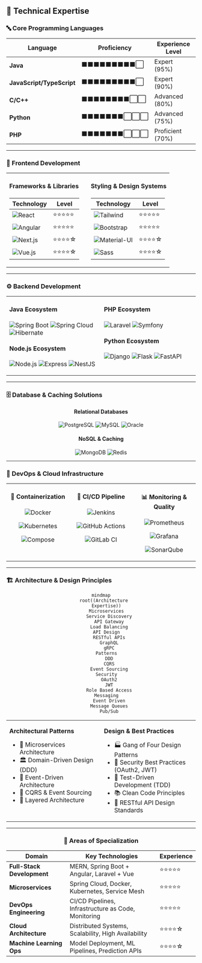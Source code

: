 ## 💼 Technical Expertise

### 🔤 Core Programming Languages

<div align="center">

| Language | Proficiency | Experience Level |
|----------|-------------|------------------|
| **Java** | ⬛⬛⬛⬛⬛⬛⬛⬛⬛⬜ | Expert (95%) |
| **JavaScript/TypeScript** | ⬛⬛⬛⬛⬛⬛⬛⬛⬛⬜ | Expert (90%) |
| **C/C++** | ⬛⬛⬛⬛⬛⬛⬛⬛⬜⬜ | Advanced (80%) |
| **Python** | ⬛⬛⬛⬛⬛⬛⬛⬜⬜⬜ | Advanced (75%) |
| **PHP** | ⬛⬛⬛⬛⬛⬛⬛⬜⬜⬜ | Proficient (70%) |

</div>

---

### 🎨 Frontend Development

<table>
<tr>
<td width="50%" valign="top">

#### **Frameworks & Libraries**

| Technology | Level |
|------------|-------|
| ![React](https://img.shields.io/badge/React-61DAFB?style=flat&logo=react&logoColor=black) | ⭐⭐⭐⭐⭐ |
| ![Angular](https://img.shields.io/badge/Angular-DD0031?style=flat&logo=angular&logoColor=white) | ⭐⭐⭐⭐⭐ |
| ![Next.js](https://img.shields.io/badge/Next.js-000000?style=flat&logo=nextdotjs&logoColor=white) | ⭐⭐⭐⭐☆ |
| ![Vue.js](https://img.shields.io/badge/Vue.js-4FC08D?style=flat&logo=vuedotjs&logoColor=white) | ⭐⭐⭐⭐☆ |

</td>
<td width="50%" valign="top">

#### **Styling & Design Systems**

| Technology | Level |
|------------|-------|
| ![Tailwind](https://img.shields.io/badge/Tailwind_CSS-38B2AC?style=flat&logo=tailwind-css&logoColor=white) | ⭐⭐⭐⭐⭐ |
| ![Bootstrap](https://img.shields.io/badge/Bootstrap-7952B3?style=flat&logo=bootstrap&logoColor=white) | ⭐⭐⭐⭐⭐ |
| ![Material-UI](https://img.shields.io/badge/Material_UI-007FFF?style=flat&logo=mui&logoColor=white) | ⭐⭐⭐⭐☆ |
| ![Sass](https://img.shields.io/badge/Sass-CC6699?style=flat&logo=sass&logoColor=white) | ⭐⭐⭐⭐☆ |

</td>
</tr>
</table>

---

### ⚙️ Backend Development

<table>
<tr>
<td width="50%" valign="top">

#### **Java Ecosystem**
![Spring Boot](https://img.shields.io/badge/Spring_Boot-6DB33F?style=for-the-badge&logo=spring-boot&logoColor=white)
![Spring Cloud](https://img.shields.io/badge/Spring_Cloud-6DB33F?style=for-the-badge&logo=spring&logoColor=white)
![Hibernate](https://img.shields.io/badge/Hibernate-59666C?style=for-the-badge&logo=hibernate&logoColor=white)

#### **Node.js Ecosystem**
![Node.js](https://img.shields.io/badge/Node.js-339933?style=for-the-badge&logo=nodedotjs&logoColor=white)
![Express](https://img.shields.io/badge/Express.js-000000?style=for-the-badge&logo=express&logoColor=white)
![NestJS](https://img.shields.io/badge/NestJS-E0234E?style=for-the-badge&logo=nestjs&logoColor=white)

</td>
<td width="50%" valign="top">

#### **PHP Ecosystem**
![Laravel](https://img.shields.io/badge/Laravel-FF2D20?style=for-the-badge&logo=laravel&logoColor=white)
![Symfony](https://img.shields.io/badge/Symfony-000000?style=for-the-badge&logo=symfony&logoColor=white)

#### **Python Ecosystem**
![Django](https://img.shields.io/badge/Django-092E20?style=for-the-badge&logo=django&logoColor=white)
![Flask](https://img.shields.io/badge/Flask-000000?style=for-the-badge&logo=flask&logoColor=white)
![FastAPI](https://img.shields.io/badge/FastAPI-009688?style=for-the-badge&logo=fastapi&logoColor=white)

</td>
</tr>
</table>

---

### 🗄️ Database & Caching Solutions

<div align="center">

#### **Relational Databases**
![PostgreSQL](https://img.shields.io/badge/PostgreSQL-316192?style=for-the-badge&logo=postgresql&logoColor=white)
![MySQL](https://img.shields.io/badge/MySQL-4479A1?style=for-the-badge&logo=mysql&logoColor=white)
![Oracle](https://img.shields.io/badge/Oracle-F80000?style=for-the-badge&logo=oracle&logoColor=white)

#### **NoSQL & Caching**
![MongoDB](https://img.shields.io/badge/MongoDB-47A248?style=for-the-badge&logo=mongodb&logoColor=white)
![Redis](https://img.shields.io/badge/Redis-DC382D?style=for-the-badge&logo=redis&logoColor=white)

</div>

---

### 🔄 DevOps & Cloud Infrastructure

<table>
<tr>
<td width="33%" valign="top" align="center">

#### **🐳 Containerization**
![Docker](https://img.shields.io/badge/Docker-2496ED?style=for-the-badge&logo=docker&logoColor=white)

![Kubernetes](https://img.shields.io/badge/Kubernetes-326CE5?style=for-the-badge&logo=kubernetes&logoColor=white)

![Compose](https://img.shields.io/badge/Docker_Compose-2496ED?style=for-the-badge&logo=docker&logoColor=white)

</td>
<td width="33%" valign="top" align="center">

#### **🚀 CI/CD Pipeline**
![Jenkins](https://img.shields.io/badge/Jenkins-D24939?style=for-the-badge&logo=jenkins&logoColor=white)

![GitHub Actions](https://img.shields.io/badge/GitHub_Actions-2088FF?style=for-the-badge&logo=github-actions&logoColor=white)

![GitLab CI](https://img.shields.io/badge/GitLab_CI-FCA121?style=for-the-badge&logo=gitlab&logoColor=white)

</td>
<td width="33%" valign="top" align="center">

#### **📊 Monitoring & Quality**
![Prometheus](https://img.shields.io/badge/Prometheus-E6522C?style=for-the-badge&logo=prometheus&logoColor=white)

![Grafana](https://img.shields.io/badge/Grafana-F46800?style=for-the-badge&logo=grafana&logoColor=white)

![SonarQube](https://img.shields.io/badge/SonarQube-4E9BCD?style=for-the-badge&logo=sonarqube&logoColor=white)

</td>
</tr>
</table>

---

### 🏗️ Architecture & Design Principles

<div align="center">

```mermaid
mindmap
  root((Architecture
    Expertise))
    Microservices
      Service Discovery
      API Gateway
      Load Balancing
    API Design
      RESTful APIs
      GraphQL
      gRPC
    Patterns
      DDD
      CQRS
      Event Sourcing
    Security
      OAuth2
      JWT
      Role Based Access
    Messaging
      Event Driven
      Message Queues
      Pub/Sub
```

</div>

<table>
<tr>
<td width="50%" valign="top">

**Architectural Patterns**
- 🎯 Microservices Architecture
- 🏛️ Domain-Driven Design (DDD)
- 📡 Event-Driven Architecture
- 🔄 CQRS & Event Sourcing
- 🧅 Layered Architecture

</td>
<td width="50%" valign="top">

**Design & Best Practices**
- 🏭 Gang of Four Design Patterns
- 🔐 Security Best Practices (OAuth2, JWT)
- 🧪 Test-Driven Development (TDD)
- 📚 Clean Code Principles
- 🔄 RESTful API Design Standards

</td>
</tr>
</table>

---

<div align="center">

### 🎯 Areas of Specialization

| Domain | Key Technologies | Experience |
|--------|-----------------|------------|
| **Full-Stack Development** | MERN, Spring Boot + Angular, Laravel + Vue | ⭐⭐⭐⭐⭐ |
| **Microservices** | Spring Cloud, Docker, Kubernetes, Service Mesh | ⭐⭐⭐⭐⭐ |
| **DevOps Engineering** | CI/CD Pipelines, Infrastructure as Code, Monitoring | ⭐⭐⭐⭐⭐ |
| **Cloud Architecture** | Distributed Systems, Scalability, High Availability | ⭐⭐⭐⭐☆ |
| **Machine Learning Ops** | Model Deployment, ML Pipelines, Prediction APIs | ⭐⭐⭐⭐☆ |

</div>
